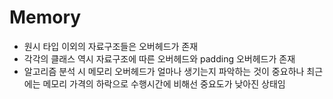 # Memory

* 원시 타입 이외의 자료구조들은 오버헤드가 존재
* 각각의 클래스 역시 자료구조에 따른 오버헤드와 padding 오버헤드가 존재
* 알고리즘 분석 시 메모리 오버헤드가 얼마나 생기는지 파악하는 것이 중요하나 최근에는 메모리 가격의 하락으로 수행시간에 비해선 중요도가 낮아진 상태임